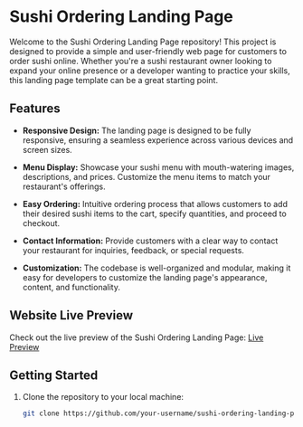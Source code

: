 # Sushi Ordering Landing Page

Welcome to the Sushi Ordering Landing Page repository! This project is designed to provide a simple and user-friendly web page for customers to order sushi online. Whether you're a sushi restaurant owner looking to expand your online presence or a developer wanting to practice your skills, this landing page template can be a great starting point.

## Features

- **Responsive Design:** The landing page is designed to be fully responsive, ensuring a seamless experience across various devices and screen sizes.

- **Menu Display:** Showcase your sushi menu with mouth-watering images, descriptions, and prices. Customize the menu items to match your restaurant's offerings.

- **Easy Ordering:** Intuitive ordering process that allows customers to add their desired sushi items to the cart, specify quantities, and proceed to checkout.

- **Contact Information:** Provide customers with a clear way to contact your restaurant for inquiries, feedback, or special requests.

- **Customization:** The codebase is well-organized and modular, making it easy for developers to customize the landing page's appearance, content, and functionality.

## Website Live Preview

Check out the live preview of the Sushi Ordering Landing Page: [Live Preview](https://sushi-ordering-landing-page.bakchodi1.repl.co/)

## Getting Started

1. Clone the repository to your local machine:

   ```bash
   git clone https://github.com/your-username/sushi-ordering-landing-page.git

